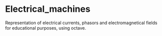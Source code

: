 # Electrical_machines
Representation of electrical currents, phasors and electromagnetical fields for educational purposes, using octave.
